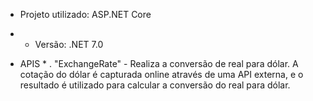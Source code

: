 * Projeto utilizado: ASP.NET Core
* * Versão: .NET 7.0

* APIS *
. "ExchangeRate" - Realiza a conversão de real para dólar. A cotação do dólar é capturada online através de uma API externa, e o resultado é utilizado para calcular a conversão do real para dólar.
